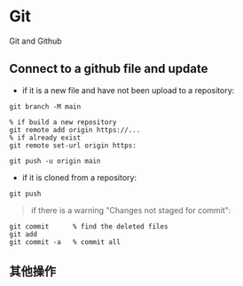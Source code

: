 # Git
Git and Github

## Connect to a github file and update
* if it is a new file and have not been upload to a repository:
	
``` git
git branch -M main

% if build a new repository
git remote add origin https://...
% if already exist
git remote set-url origin https:

git push -u origin main
```
	
* if it is cloned from a repository:
		
``` git 
git push
```
		
> if there is a warning "Changes not staged for commit":

``` git
git commit		% find the deleted files
git add			
git commit -a 	% commit all
```

## 其他操作